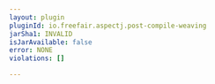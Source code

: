 ```yaml
---
layout: plugin
pluginId: io.freefair.aspectj.post-compile-weaving
jarSha1: INVALID
isJarAvailable: false
error: NONE
violations: []

---
```


